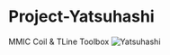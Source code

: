 # Project-Yatsuhashi
MMIC Coil & TLine Toolbox
![Yatsuhashi](res/Th13Kyouko.png "Tsukumo Yatsuhashi (Pixiv ID=38575619)")